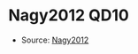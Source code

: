 <a name="material" />

# Nagy2012 QD10
<script type="application/ld+json">
  {
    "@context": "https://schema.org/",
    "@type": "ChemicalSubstance",
    "http://purl.org/dc/terms/conformsTo":
      {
        "@type": "CreativeWork",
        "@id": "https://bioschemas.org/profiles/ChemicalSubstance/0.4-RELEASE/"
      },
    "@id": "https://egonw.github.io/nanowiki/nanowiki136.html#material",
    "name": "Nagy2012 QD10",
    "sameAs": "http://127.0.0.1/mediawiki/index.php/Special:URIResolver/Nagy2012_QD10"
  }
</script>


* Source: [Nagy2012](http://127.0.0.1/mediawiki/index.php/Special:URIResolver/Nagy2012)
